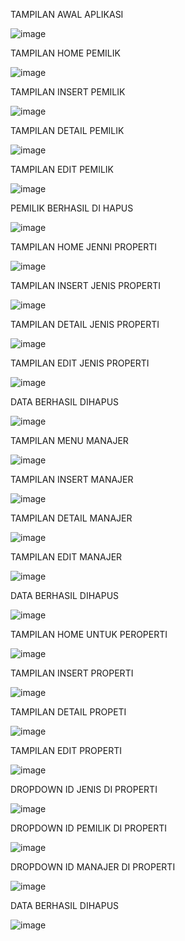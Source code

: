 TAMPILAN AWAL APLIKASI

![image](https://github.com/user-attachments/assets/5e41e2fd-9257-45dc-9b70-bcdc29db4af7)

TAMPILAN HOME PEMILIK

![image](https://github.com/user-attachments/assets/706ae306-0de7-4e20-be24-769f107b9f47)

TAMPILAN INSERT PEMILIK

![image](https://github.com/user-attachments/assets/c703354f-40ca-4ee7-a1da-c32ae69b2613)

TAMPILAN DETAIL PEMILIK

![image](https://github.com/user-attachments/assets/fef6669b-c156-4394-8601-40cfbfd39946)

TAMPILAN EDIT PEMILIK

![image](https://github.com/user-attachments/assets/487d97c5-6118-49c9-b569-66c5f9366725)

PEMILIK BERHASIL DI HAPUS

![image](https://github.com/user-attachments/assets/3ecbf887-edc3-4645-8ec8-c5f420ca70de)

TAMPILAN HOME JENNI PROPERTI

![image](https://github.com/user-attachments/assets/45271d90-82bc-4c5c-b4e1-debe8dfb2604)

TAMPILAN INSERT JENIS PROPERTI

![image](https://github.com/user-attachments/assets/a3a26d17-ad17-4d88-82df-8751dd42a015)

TAMPILAN DETAIL JENIS PROPERTI

![image](https://github.com/user-attachments/assets/429c046c-f12d-4c0c-978a-7770978afc73)

TAMPILAN EDIT JENIS PROPERTI

![image](https://github.com/user-attachments/assets/0910c5d3-3363-4b42-aedf-40668244f094)

DATA BERHASIL DIHAPUS

![image](https://github.com/user-attachments/assets/a65b8813-4867-40c1-9007-d84101a5b2e3)

TAMPILAN MENU MANAJER

![image](https://github.com/user-attachments/assets/01289bdc-546a-4329-95e7-7bd78f453b94)

TAMPILAN INSERT MANAJER

![image](https://github.com/user-attachments/assets/d214bd65-4217-4811-9d6f-7556ea0f4534)

TAMPILAN DETAIL MANAJER

![image](https://github.com/user-attachments/assets/1ed74cd2-44b4-4ee9-a6a8-464c5ad4a90e)

TAMPILAN EDIT MANAJER

![image](https://github.com/user-attachments/assets/e3fd684b-d715-497d-a416-c709a37a31d8)

DATA BERHASIL DIHAPUS

![image](https://github.com/user-attachments/assets/ac46e384-f5c3-4ba2-bfa4-566ed1851825)

TAMPILAN HOME UNTUK PEROPERTI

![image](https://github.com/user-attachments/assets/91294bf2-8d2f-41a9-b69e-88fc3afacdec)

TAMPILAN INSERT PROPERTI

![image](https://github.com/user-attachments/assets/4b0ba86a-581f-4f35-9dde-0178ff917697)

TAMPILAN DETAIL PROPETI

![image](https://github.com/user-attachments/assets/8ca003a7-1ec5-449a-bc7d-010113fc07ef)

TAMPILAN EDIT PROPERTI

![image](https://github.com/user-attachments/assets/e1b7d34d-f45e-490d-b48d-c8756a07b580)

DROPDOWN ID JENIS DI PROPERTI

![image](https://github.com/user-attachments/assets/5f29f79f-3d21-4d60-8bcf-8848cd3b4897)

DROPDOWN ID PEMILIK DI PROPERTI

![image](https://github.com/user-attachments/assets/95fda149-ab12-45b7-8943-30a9811af67c)

DROPDOWN ID MANAJER DI PROPERTI

![image](https://github.com/user-attachments/assets/6a1d7cd8-af2e-4fdc-a1da-be1ee478e5f9)

DATA BERHASIL DIHAPUS

![image](https://github.com/user-attachments/assets/e5583269-4e0e-4316-96a7-a5a824ccb094)
